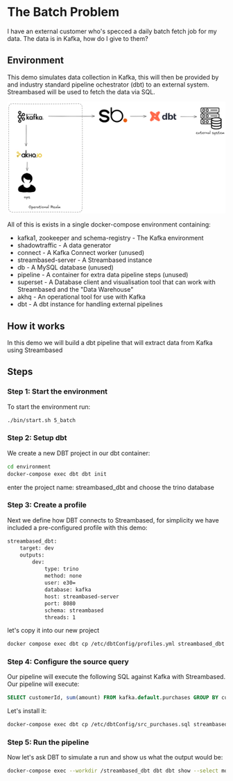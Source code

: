 # The Batch Problem

I have an external customer who's specced a daily batch fetch job for my data. The data is in Kafka, 
how do I give to them?

## Environment

This demo simulates data collection in Kafka, this will then be provided by and industry standard 
pipeline ochestrator (dbt) to an external system. Streambased will be used to fetch the data via 
SQL.

![architecture](media/architecture.png "Architecture")

All of this is exists in a single docker-compose environment containing:

* kafka1, zookeeper and schema-registry - The Kafka environment
* shadowtraffic - A data generator
* connect - A Kafka Connect worker (unused)
* streambased-server - A Streambased instance
* db - A MySQL database (unused)
* pipeline - A container for extra data pipeline steps (unused)
* superset - A Database client and visualisation tool that can work with Streambased and the "Data Warehouse"
* akhq - An operational tool for use with Kafka
* dbt - A dbt instance for handling external pipelines

## How it works

In this demo we will build a dbt pipeline that will extract data from Kafka using Streambased 

## Steps

### Step 1: Start the environment

To start the environment run:

```bash
./bin/start.sh 5_batch
```

### Step 2: Setup dbt

We create a new DBT project in our dbt container:

```bash
cd environment
docker-compose exec dbt dbt init
```
enter the project name: streambased_dbt and choose the trino database

### Step 3: Create a profile

Next we define how DBT connects to Streambased, for simplicity we have included a pre-configured profile with this demo:

```text
streambased_dbt:
    target: dev
    outputs:
        dev:
            type: trino
            method: none
            user: e30=
            database: kafka
            host: streambased-server
            port: 8080
            schema: streambased
            threads: 1
```

let's copy it into our new project

```bash
docker compose exec dbt cp /etc/dbtConfig/profiles.yml streambased_dbt
```

### Step 4: Configure the source query

Our pipeline will execute the following SQL against Kafka with Streambased. Our pipeline will execute:

```sql
SELECT customerId, sum(amount) FROM kafka.default.purchases GROUP BY customerId ORDER BY customerId;
```

Let's install it:

```bash
docker-compose exec dbt cp /etc/dbtConfig/src_purchases.sql streambased_dbt/models
```


### Step 5: Run the pipeline

Now let's ask DBT to simulate a run and show us what the output would be:

```bash
docker-compose exec --workdir /streambased_dbt dbt dbt show --select models/src_purchases.sql
```
